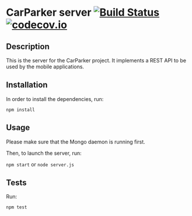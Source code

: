 # CarParker server [![Build Status](https://travis-ci.org/carparker/carparker-server.svg?branch=master)](https://travis-ci.org/carparker/carparker-server)[![codecov.io](https://codecov.io/github/carparker/carparker-server/coverage.svg?branch=master)](https://codecov.io/github/carparker/carparker-server?branch=master)

## Description

This is the server for the CarParker project. It implements a REST API to be used by the mobile applications.

## Installation

In order to install the dependencies, run:

`npm install`

## Usage

Please make sure that the Mongo daemon is running first.

Then, to launch the server, run:

`npm start` or `node server.js`

## Tests

Run:

`npm test`
